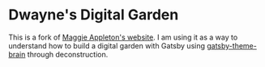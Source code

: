 # Dwayne's Digital Garden
This is a fork of [Maggie Appleton's website](https://github.com/MaggieAppleton/maggieappleton.com). I am using it as a way to understand how to build a digital garden with Gatsby using [gatsby-theme-brain](https://github.com/aengusmcmillin/gatsby-theme-brain) through deconstruction. 

